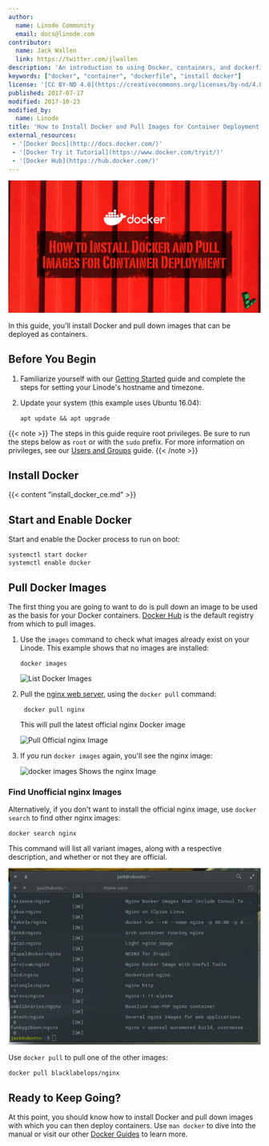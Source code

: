 ```yaml
---
author:
  name: Linode Community
  email: docs@linode.com
contributor:
  name: Jack Wallen
  link: https://twitter.com/jlwallen
description: 'An introduction to using Docker, containers, and dockerfiles on your Linode.'
keywords: ["docker", "container", "dockerfile", "install docker"]
license: '[CC BY-ND 4.0](https://creativecommons.org/licenses/by-nd/4.0)'
published: 2017-07-17
modified: 2017-10-23
modified_by:
  name: Linode
title: 'How to Install Docker and Pull Images for Container Deployment'
external_resources:
 - '[Docker Docs](http://docs.docker.com/)'
 - '[Docker Try it Tutorial](https://www.docker.com/tryit/)'
 - '[Docker Hub](https://hub.docker.com/)'
---
```



![How to Install Docker and Pull Images for Container Deployment](install_docker.jpg)

In this guide, you'll install Docker and pull down images that can be deployed as containers.

## Before You Begin

1.  Familiarize yourself with our [Getting Started](/docs/getting-started) guide and complete the steps for setting your Linode's hostname and timezone.

2.  Update your system (this example uses Ubuntu 16.04):

        apt update && apt upgrade

{{< note >}}
The steps in this guide require root privileges. Be sure to run the steps below as `root` or with the `sudo` prefix. For more information on privileges, see our [Users and Groups](/docs/tools-reference/linux-users-and-groups/) guide.
{{< /note >}}

## Install Docker

{{< content "install_docker_ce.md" >}}

## Start and Enable Docker

Start and enable the Docker process to run on boot:

    systemctl start docker
    systemctl enable docker

## Pull Docker Images

The first thing you are going to want to do is pull down an image to be used as the basis for your Docker containers. [Docker Hub](https://hub.docker.com/) is the default registry from which to pull images.

1.  Use the `images` command to check what images already exist on your Linode. This example shows that no images are installed:

        docker images

    ![List Docker Images](/docs/assets/docker/docker-install-images-list.jpg "List Docker Images")

2. Pull the [nginx web server](https://nginx.org/en/), using the `docker pull` command:

        docker pull nginx

    This will pull the latest official nginx Docker image

    ![Pull Official nginx Image](/docs/assets/docker/docker-install-image-nginx.jpg "Pull the official nginx image")

3.  If you run `docker images` again, you'll see the nginx image:

    ![docker images Shows the nginx Image](/docs/assets/docker/docker-install-image-nginx-installed.jpg "docker images now shows the nginx image")

### Find Unofficial nginx Images

Alternatively, if you don't want to install the official nginx image, use `docker search` to find other nginx images:

    docker search nginx

This command will list all variant images, along with a respective description, and whether or not they are official.

![Run docker search nginx to Show Other nginx Options](docker-install-image-nginx-options.jpg "Run docker search nginx to Show Other nginx Options")

Use `docker pull` to pull one of the other images:

    docker pull blacklabelops/nginx

## Ready to Keep Going?

At this point, you should know how to install Docker and pull down images with which you can then deploy containers. Use `man docker` to dive into the manual or visit our other [Docker Guides](/docs/applications/containers/) to learn more.
